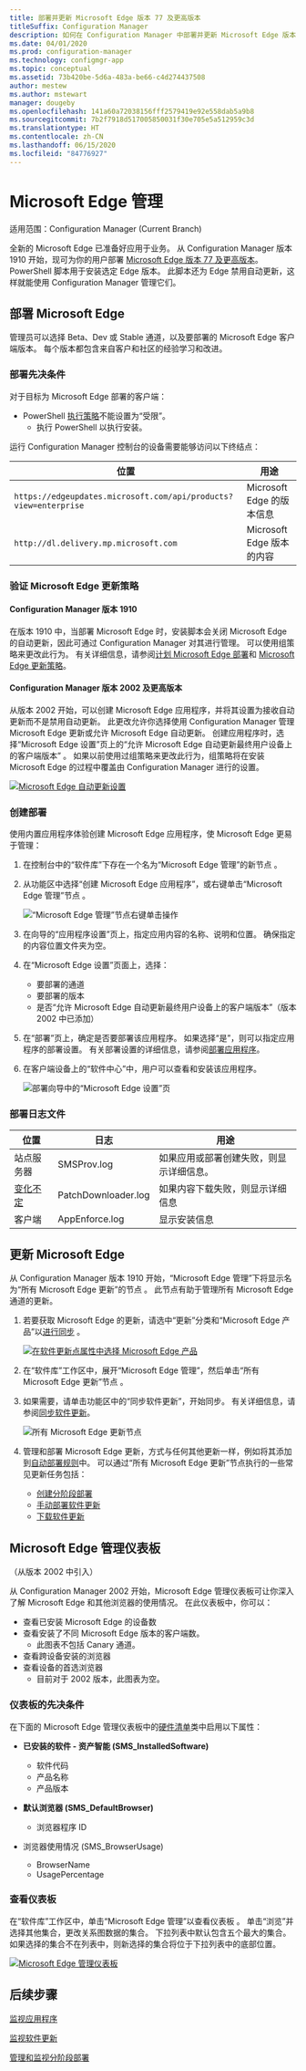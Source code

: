 ```yaml
---
title: 部署并更新 Microsoft Edge 版本 77 及更高版本
titleSuffix: Configuration Manager
description: 如何在 Configuration Manager 中部署并更新 Microsoft Edge 版本 77 及更高版本
ms.date: 04/01/2020
ms.prod: configuration-manager
ms.technology: configmgr-app
ms.topic: conceptual
ms.assetid: 73b420be-5d6a-483a-be66-c4d274437508
author: mestew
ms.author: mstewart
manager: dougeby
ms.openlocfilehash: 141a60a72038156fff2579419e92e558dab5a9b8
ms.sourcegitcommit: 7b2f7918d517005850031f30e705e5a512959c3d
ms.translationtype: HT
ms.contentlocale: zh-CN
ms.lasthandoff: 06/15/2020
ms.locfileid: "84776927"
---
```

# <a name="microsoft-edge-management"></a>Microsoft Edge 管理

适用范围：Configuration Manager (Current Branch)

全新的 Microsoft Edge 已准备好应用于业务。 从 Configuration Manager 版本 1910 开始，现可为你的用户部署 [Microsoft Edge 版本 77 及更高版本](https://docs.microsoft.com/deployedge/)。 PowerShell 脚本用于安装选定 Edge 版本。 此脚本还为 Edge 禁用自动更新，这样就能使用 Configuration Manager 管理它们。

## <a name="deploy-microsoft-edge"></a><a name="bkmk_Microsoft_Edge"></a> 部署 Microsoft Edge
<!--4561024-->
管理员可以选择 Beta、Dev 或 Stable 通道，以及要部署的 Microsoft Edge 客户端版本。 每个版本都包含来自客户和社区的经验学习和改进。

### <a name="prerequisites-for-deploying"></a>部署先决条件

对于目标为 Microsoft Edge 部署的客户端：

- PowerShell [执行策略](https://docs.microsoft.com/powershell/module/microsoft.powershell.core/about/about_execution_policies)不能设置为“受限”。
  - 执行 PowerShell 以执行安装。

运行 Configuration Manager 控制台的设备需要能够访问以下终结点：

|位置|用途|
|---|---|
|`https://edgeupdates.microsoft.com/api/products?view=enterprise`|Microsoft Edge 的版本信息|
|`http://dl.delivery.mp.microsoft.com`|Microsoft Edge 版本的内容|

### <a name="verify-microsoft-edge-update-policies"></a><a name="bkmk_autoupdate"></a> 验证 Microsoft Edge 更新策略

#### <a name="configuration-manager-version-1910"></a>Configuration Manager 版本 1910

在版本 1910 中，当部署 Microsoft Edge 时，安装脚本会关闭 Microsoft Edge 的自动更新，因此可通过 Configuration Manager 对其进行管理。 可以使用组策略来更改此行为。 有关详细信息，请参阅[计划 Microsoft Edge 部署](https://docs.microsoft.com/deployedge/deploy-edge-plan-deployment#define-and-configure-policies)和 [Microsoft Edge 更新策略](https://docs.microsoft.com/DeployEdge/microsoft-edge-update-policies)。

#### <a name="configuration-manager-version-2002-and-later"></a>Configuration Manager 版本 2002 及更高版本
<!--4561024-->
从版本 2002 开始，可以创建 Microsoft Edge 应用程序，并将其设置为接收自动更新而不是禁用自动更新。 此更改允许你选择使用 Configuration Manager 管理 Microsoft Edge 更新或允许 Microsoft Edge 自动更新。 创建应用程序时，选择“Microsoft Edge 设置”页上的“允许 Microsoft Edge 自动更新最终用户设备上的客户端版本” 。 如果以前使用过组策略来更改此行为，组策略将在安装 Microsoft Edge 的过程中覆盖由 Configuration Manager 进行的设置。

[![Microsoft Edge 自动更新设置](./media/4561024-autoupdate-edge.png)](./media/4561024-autoupdate-edge.png#lightbox)

### <a name="create-a-deployment"></a>创建部署

使用内置应用程序体验创建 Microsoft Edge 应用程序，使 Microsoft Edge 更易于管理：

1. 在控制台中的“软件库”下存在一个名为“Microsoft Edge 管理”的新节点 。
1. 从功能区中选择“创建 Microsoft Edge 应用程序”，或右键单击“Microsoft Edge 管理”节点 。

   ![“Microsoft Edge 管理”节点右键单击操作](./media/4561024-create-microsoft-edge-application.png)

1. 在向导的“应用程序设置”页上，指定应用内容的名称、说明和位置。 确保指定的内容位置文件夹为空。
1. 在“Microsoft Edge 设置”页面上，选择：
   - 要部署的通道
   - 要部署的版本
   - 是否“允许 Microsoft Edge 自动更新最终用户设备上的客户端版本”（版本 2002 中已添加）
1. 在“部署”页上，确定是否要部署该应用程序。 如果选择“是”，则可以指定应用程序的部署设置。 有关部署设置的详细信息，请参阅[部署应用程序](deploy-applications.md#bkmk_deploy-general)。
1. 在客户端设备上的“软件中心”中，用户可以查看和安装该应用程序。

   ![部署向导中的“Microsoft Edge 设置”页](./media/4561024-software-center-install-edge.png)

### <a name="log-files-for-deployment"></a>部署日志文件

|位置|日志|用途|
|---|---|---|
| 站点服务器|SMSProv.log|如果应用或部署创建失败，则显示详细信息。|
| [变化不定](../../core/plan-design/hierarchy/log-files.md)|PatchDownloader.log| 如果内容下载失败，则显示详细信息|
| 客户端|  AppEnforce.log|显示安装信息|

## <a name="update-microsoft-edge"></a>更新 Microsoft Edge
<!--4831871-->

从 Configuration Manager 版本 1910 开始，“Microsoft Edge 管理”下将显示名为“所有 Microsoft Edge 更新”的节点 。 此节点有助于管理所有 Microsoft Edge 通道的更新。<!--initial edge updates released Jan 15,2020-->

1. 若要获取 Microsoft Edge 的更新，请选中“更新”分类和“Microsoft Edge 产品”以[进行同步](../../sum/get-started/configure-classifications-and-products.md) 。

   [![在软件更新点属性中选择 Microsoft Edge 产品](./media/4831871-microsoft-edge-product-sup.png)](./media/4831871-microsoft-edge-product-sup.png#lightbox)

1. 在“软件库”工作区中，展开“Microsoft Edge 管理”，然后单击“所有 Microsoft Edge 更新”节点  。

1. 如果需要，请单击功能区中的“同步软件更新”，开始同步。 有关详细信息，请参阅[同步软件更新](../../sum/get-started/synchronize-software-updates.md)。

   ![所有 Microsoft Edge 更新节点](./media/4831871-all-microsoft-edge-updates.png)

1. 管理和部署 Microsoft Edge 更新，方式与任何其他更新一样，例如将其添加到[自动部署规则](../../sum/deploy-use/automatically-deploy-software-updates.md)中。 可以通过“所有 Microsoft Edge 更新”节点执行的一些常见更新任务包括：

   - [创建分阶段部署](../../osd/deploy-use/create-phased-deployment-for-task-sequence.md)
   - [手动部署软件更新](../../sum/deploy-use/manually-deploy-software-updates.md)
   - [下载软件更新](../../sum/deploy-use/download-software-updates.md)

## <a name="microsoft-edge-management-dashboard"></a><a name="bkmk_edge-dash"></a> Microsoft Edge 管理仪表板
<!--3871913-->
（从版本 2002 中引入）

从 Configuration Manager 2002 开始，Microsoft Edge 管理仪表板可让你深入了解 Microsoft Edge 和其他浏览器的使用情况。 在此仪表板中，你可以：

- 查看已安装 Microsoft Edge 的设备数
- 查看安装了不同 Microsoft Edge 版本的客户端数。
   - 此图表不包括 Canary 通道。
- 查看跨设备安装的浏览器
- 查看设备的首选浏览器 <!--5907383-->
   - 目前对于 2002 版本，此图表为空。

### <a name="prerequisites-for-the-dashboard"></a>仪表板的先决条件

在下面的 Microsoft Edge 管理仪表板中的[硬件清单](../../core/clients/manage/inventory/extend-hardware-inventory.md)类中启用以下属性：

- **已安装的软件 - 资产智能 (SMS_InstalledSoftware)**
   - 软件代码
   - 产品名称
   - 产品版本

- **默认浏览器 (SMS_DefaultBrowser)**
   - 浏览器程序 ID

- 浏览器使用情况 (SMS_BrowserUsage)
   - BrowserName
   - UsagePercentage

### <a name="view-the-dashboard"></a>查看仪表板

在“软件库”工作区中，单击“Microsoft Edge 管理”以查看仪表板 。 单击“浏览”并选择其他集合，更改关系图数据的集合。 下拉列表中默认包含五个最大的集合。 如果选择的集合不在列表中，则新选择的集合将位于下拉列表中的底部位置。

[![Microsoft Edge 管理仪表板](./media/3871913-microsoft-edge-dashboard.png)](./media/3871913-microsoft-edge-dashboard.png#lightbox)

## <a name="next-steps"></a>后续步骤

[监视应用程序](monitor-applications-from-the-console.md)

[监视软件更新](../../sum/deploy-use/monitor-software-updates.md)

[管理和监视分阶段部署](../../osd/deploy-use/manage-monitor-phased-deployments.md)
